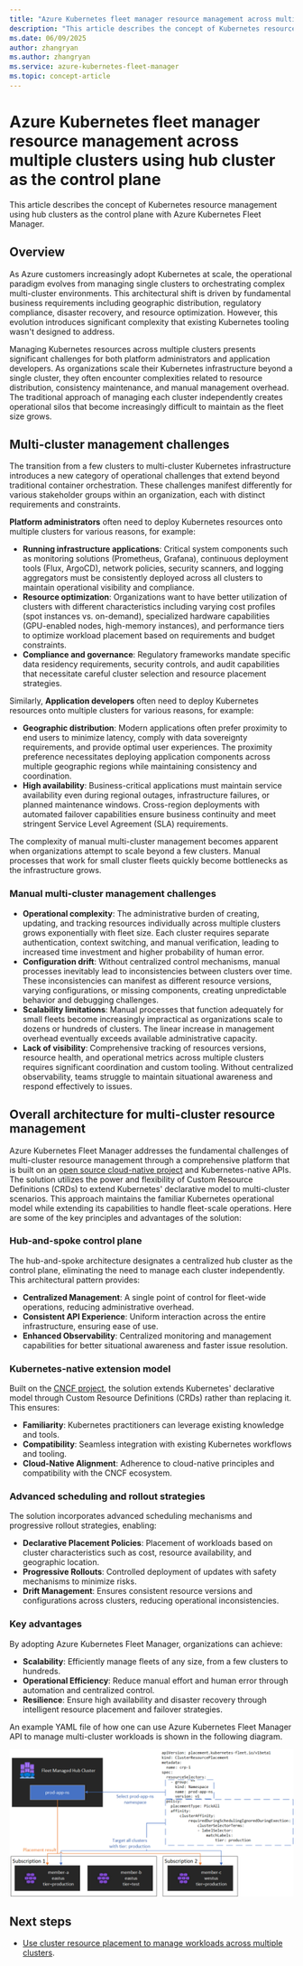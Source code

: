 ```yaml
---
title: "Azure Kubernetes fleet manager resource management across multiple clusters using hub cluster as the control plane"
description: "This article describes the concept of Kubernetes resource management using hub clusters as the control plane with Azure Kubernetes Fleet Manager (Kubernetes Fleet)."
ms.date: 06/09/2025
author: zhangryan
ms.author: zhangryan
ms.service: azure-kubernetes-fleet-manager
ms.topic: concept-article
---
```


# Azure Kubernetes fleet manager resource management across multiple clusters using hub cluster as the control plane

This article describes the concept of Kubernetes resource management using hub clusters as the control plane with Azure Kubernetes Fleet Manager.

## Overview

As Azure customers increasingly adopt Kubernetes at scale, the operational paradigm evolves from managing single clusters to orchestrating complex multi-cluster environments. This architectural shift is driven by fundamental business requirements including geographic distribution, regulatory compliance, disaster recovery, and resource optimization. However, this evolution introduces significant complexity that existing Kubernetes tooling wasn't designed to address.

Managing Kubernetes resources across multiple clusters presents significant challenges for both platform administrators and application developers. As organizations scale their Kubernetes infrastructure beyond a single cluster, they often encounter complexities related to resource distribution, consistency maintenance, and manual management overhead. The traditional approach of managing each cluster independently creates operational silos that become increasingly difficult to maintain as the fleet size grows.

## Multi-cluster management challenges

The transition from a few clusters to multi-cluster Kubernetes infrastructure introduces a new category of operational challenges that extend beyond traditional container orchestration. These challenges manifest differently for various stakeholder groups within an organization, each with distinct requirements and constraints.

**Platform administrators** often need to deploy Kubernetes resources onto multiple clusters for various reasons, for example:

- **Running infrastructure applications**: Critical system components such as monitoring solutions (Prometheus, Grafana), continuous deployment tools (Flux, ArgoCD), network policies, security scanners, and logging aggregators must be consistently deployed across all clusters to maintain operational visibility and compliance.
- **Resource optimization**: Organizations want to have better utilization of clusters with different characteristics including varying cost profiles (spot instances vs. on-demand), specialized hardware capabilities (GPU-enabled nodes, high-memory instances), and performance tiers to optimize workload placement based on requirements and budget constraints.
- **Compliance and governance**: Regulatory frameworks mandate specific data residency requirements, security controls, and audit capabilities that necessitate careful cluster selection and resource placement strategies.

Similarly, **Application developers** often need to deploy Kubernetes resources onto multiple clusters for various reasons, for example:

- **Geographic distribution**: Modern applications often prefer proximity to end users to minimize latency, comply with data sovereignty requirements, and provide optimal user experiences. The proximity preference necessitates deploying application components across multiple geographic regions while maintaining consistency and coordination.
- **High availability**: Business-critical applications must maintain service availability even during regional outages, infrastructure failures, or planned maintenance windows. Cross-region deployments with automated failover capabilities ensure business continuity and meet stringent Service Level Agreement (SLA) requirements.

The complexity of manual multi-cluster management becomes apparent when organizations attempt to scale beyond a few clusters. Manual processes that work for small cluster fleets quickly become bottlenecks as the infrastructure grows.

### Manual multi-cluster management challenges

- **Operational complexity**: The administrative burden of creating, updating, and tracking resources individually across multiple clusters grows exponentially with fleet size. Each cluster requires separate authentication, context switching, and manual verification, leading to increased time investment and higher probability of human error.
- **Configuration drift**: Without centralized control mechanisms, manual processes inevitably lead to inconsistencies between clusters over time. These inconsistencies can manifest as different resource versions, varying configurations, or missing components, creating unpredictable behavior and debugging challenges.
- **Scalability limitations**: Manual processes that function adequately for small fleets become increasingly impractical as organizations scale to dozens or hundreds of clusters. The linear increase in management overhead eventually exceeds available administrative capacity.
- **Lack of visibility**: Comprehensive tracking of resources versions, resource health, and operational metrics across multiple clusters requires significant coordination and custom tooling. Without centralized observability, teams struggle to maintain situational awareness and respond effectively to issues.

## Overall architecture for multi-cluster resource management

Azure Kubernetes Fleet Manager addresses the fundamental challenges of multi-cluster resource management through a comprehensive platform that is built on an [open source cloud-native project][kubefleet] and Kubernetes-native APIs. The solution utilizes the power and flexibility of Custom Resource Definitions (CRDs) to extend Kubernetes' declarative model to multi-cluster scenarios. This approach maintains the familiar Kubernetes operational model while extending its capabilities to handle fleet-scale operations. Here are some of the key principles and advantages of the solution:

### Hub-and-spoke control plane

The hub-and-spoke architecture designates a centralized hub cluster as the control plane, eliminating the need to manage each cluster independently. This architectural pattern provides:
- **Centralized Management**: A single point of control for fleet-wide operations, reducing administrative overhead.
- **Consistent API Experience**: Uniform interaction across the entire infrastructure, ensuring ease of use.
- **Enhanced Observability**: Centralized monitoring and management capabilities for better situational awareness and faster issue resolution.

### Kubernetes-native extension model

Built on the [CNCF project][kubefleet], the solution extends Kubernetes' declarative model through Custom Resource Definitions (CRDs) rather than replacing it. This ensures:
- **Familiarity**: Kubernetes practitioners can leverage existing knowledge and tools.
- **Compatibility**: Seamless integration with existing Kubernetes workflows and tooling.
- **Cloud-Native Alignment**: Adherence to cloud-native principles and compatibility with the CNCF ecosystem.

### Advanced scheduling and rollout strategies

The solution incorporates advanced scheduling mechanisms and progressive rollout strategies, enabling:
- **Declarative Placement Policies**: Placement of workloads based on cluster characteristics such as cost, resource availability, and geographic location.
- **Progressive Rollouts**: Controlled deployment of updates with safety mechanisms to minimize risks.
- **Drift Management**: Ensures consistent resource versions and configurations across clusters, reducing operational inconsistencies.

### Key advantages

By adopting Azure Kubernetes Fleet Manager, organizations can achieve:
- **Scalability**: Efficiently manage fleets of any size, from a few clusters to hundreds.
- **Operational Efficiency**: Reduce manual effort and human error through automation and centralized control.
- **Resilience**: Ensure high availability and disaster recovery through intelligent resource placement and failover strategies.

An example YAML file of how one can use Azure Kubernetes Fleet Manager API to manage multi-cluster workloads is shown in the following diagram.

[![Diagram that shows how Kubernetes resource are propagated to member clusters.](./media/conceptual-resource-propagation.png)](./media/conceptual-resource-propagation.png#lightbox)

## Next steps

* [Use cluster resource placement to manage workloads across multiple clusters](./concepts-resource-propagation.md).

<!-- LINKS - external -->
[kubefleet]: https://github.com/kubefleet-dev/kubefleet